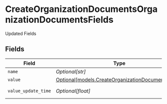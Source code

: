 # CreateOrganizationDocumentsOrganizationDocumentsFields

Updated Fields


## Fields

| Field                                                                                              | Type                                                                                               | Required                                                                                           | Description                                                                                        |
| -------------------------------------------------------------------------------------------------- | -------------------------------------------------------------------------------------------------- | -------------------------------------------------------------------------------------------------- | -------------------------------------------------------------------------------------------------- |
| `name`                                                                                             | *Optional[str]*                                                                                    | :heavy_minus_sign:                                                                                 | Name                                                                                               |
| `value`                                                                                            | [Optional[models.CreateOrganizationDocumentsValue]](../models/createorganizationdocumentsvalue.md) | :heavy_minus_sign:                                                                                 | Value                                                                                              |
| `value_update_time`                                                                                | *Optional[float]*                                                                                  | :heavy_minus_sign:                                                                                 | Value Last Updated                                                                                 |